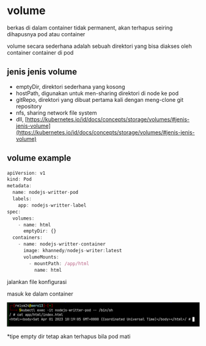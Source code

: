 # volume

berkas di dalam container tidak permanent, akan terhapus seiring dihapusnya pod atau container

volume secara sederhana adalah sebuah direktori yang bisa diakses oleh container container di pod

## jenis jenis volume

- emptyDir, direktori sederhana yang kosong
- hostPath, digunakan untuk men-sharing direktori di node ke pod
- gitRepo, direktori yang dibuat pertama kali dengan meng-clone git repository
- nfs, sharing network file system
- dll, [https://kubernetes.io/id/docs/concepts/storage/volumes/#jenis-jenis-volume](https://kubernetes.io/id/docs/concepts/storage/volumes/#jenis-jenis-volume)

## volume example

```jsx
apiVersion: v1
kind: Pod
metadata:
  name: nodejs-writter-pod
  labels:
    app: nodejs-writter-label
spec:
  volumes:
    - name: html
      emptyDir: {}
  containers:
    - name: nodejs-writter-container
      image: khannedy/nodejs-writer:latest
      volumeMounts:
        - mountPath: /app/html
          name: html
```

jalankan file konfigurasi

masuk ke dalam container 

![Untitled](volume%209e6c34ad17ad47bc8be21947b22b65b6/Untitled.png)

*tipe empty dir tetap akan terhapus bila pod mati